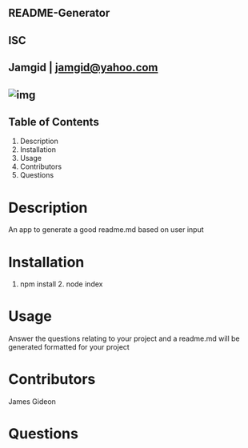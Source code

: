 
## README-Generator
## ISC
## Jamgid | jamgid@yahoo.com
## ![img](https://avatars0.githubusercontent.com/u/69053531?v=4)
## Table of Contents
1. Description
2. Installation
3. Usage
4. Contributors
5. Questions
# Description
An app to generate a good readme.md based on user input
# Installation
1. npm install 2. node index
# Usage
Answer the questions relating to your project and a readme.md will be generated formatted for your project
# Contributors
James Gideon
# Questions
